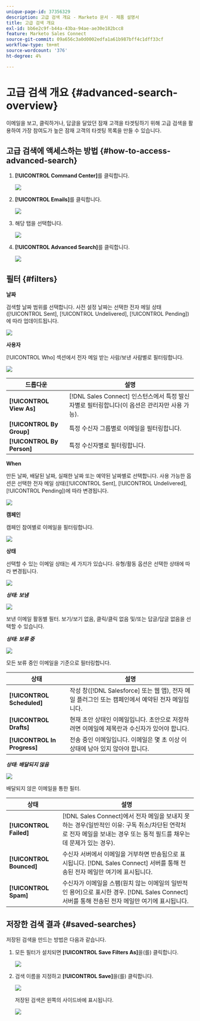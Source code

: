 ```yaml
---
unique-page-id: 37356329
description: 고급 검색 개요 - Marketo 문서 - 제품 설명서
title: 고급 검색 개요
exl-id: bb6e2c9f-b44a-43ba-94ae-ae30e182bcc8
feature: Marketo Sales Connect
source-git-commit: 09a656c3a0d0002edfa1a61b987bff4c1dff33cf
workflow-type: tm+mt
source-wordcount: '376'
ht-degree: 4%

---
```


# 고급 검색 개요 {#advanced-search-overview}

이메일을 보고, 클릭하거나, 답글을 달았던 잠재 고객을 타겟팅하기 위해 고급 검색을 활용하여 가장 참여도가 높은 잠재 고객의 타겟팅 목록을 만들 수 있습니다.

## 고급 검색에 액세스하는 방법 {#how-to-access-advanced-search}

1. **[!UICONTROL Command Center]**&#x200B;를 클릭합니다.

   ![](assets/one.png)

1. **[!UICONTROL Emails]**&#x200B;를 클릭합니다.

   ![](assets/two.png)

1. 해당 탭을 선택합니다.

   ![](assets/three.png)

1. **[!UICONTROL Advanced Search]**&#x200B;를 클릭합니다.

   ![](assets/four.png)

## 필터 {#filters}

**날짜**

검색할 날짜 범위를 선택합니다. 사전 설정 날짜는 선택한 전자 메일 상태([!UICONTROL Sent], [!UICONTROL Undelivered], [!UICONTROL Pending])에 따라 업데이트됩니다.

![](assets/date.png)

**사용자**

[!UICONTROL Who] 섹션에서 전자 메일 받는 사람/보낸 사람별로 필터링합니다.

![](assets/who.png)

| 드롭다운 | 설명 |
|---|---|
| **[!UICONTROL View As]** | [!DNL Sales Connect] 인스턴스에서 특정 발신자별로 필터링합니다(이 옵션은 관리자만 사용 가능). |
| **[!UICONTROL By Group]** | 특정 수신자 그룹별로 이메일을 필터링합니다. |
| **[!UICONTROL By Person]** | 특정 수신자별로 필터링합니다. |

**When**

만든 날짜, 배달된 날짜, 실패한 날짜 또는 예약된 날짜별로 선택합니다. 사용 가능한 옵션은 선택한 전자 메일 상태([!UICONTROL Sent], [!UICONTROL Undelivered], [!UICONTROL Pending])에 따라 변경됩니다.

![](assets/when.png)

**캠페인**

캠페인 참여별로 이메일을 필터링합니다.

![](assets/campaigns.png)

**상태**

선택할 수 있는 이메일 상태는 세 가지가 있습니다. 유형/활동 옵션은 선택한 상태에 따라 변경됩니다.

![](assets/status.png)

***상태: 보냄***

![](assets/status-sent.png)

보낸 이메일 활동별 필터. 보기/보기 없음, 클릭/클릭 없음 및/또는 답글/답글 없음을 선택할 수 있습니다.

***상태: 보류 중***

![](assets/status-pending.png)

모든 보류 중인 이메일을 기준으로 필터링합니다.

| 상태 | 설명 |
|---|---|
| **[!UICONTROL Scheduled]** | 작성 창([!DNL Salesforce] 또는 웹 앱), 전자 메일 플러그인 또는 캠페인에서 예약된 전자 메일입니다. |
| **[!UICONTROL Drafts]** | 현재 초안 상태인 이메일입니다. 초안으로 저장하려면 이메일에 제목란과 수신자가 있어야 합니다. |
| **[!UICONTROL In Progress]** | 전송 중인 이메일입니다. 이메일은 몇 초 이상 이 상태에 남아 있지 않아야 합니다. |

***상태: 배달되지 않음***

![](assets/status-undelivered.png)

배달되지 않은 이메일을 통한 필터.

| 상태 | 설명 |
|---|---|
| **[!UICONTROL Failed]** | [!DNL Sales Connect]에서 전자 메일을 보내지 못하는 경우(일반적인 이유: 구독 취소/차단된 연락처로 전자 메일을 보내는 경우 또는 동적 필드를 채우는 데 문제가 있는 경우). |
| **[!UICONTROL Bounced]** | 수신자 서버에서 이메일을 거부하면 반송됨으로 표시됩니다. [!DNL Sales Connect] 서버를 통해 전송된 전자 메일만 여기에 표시됩니다. |
| **[!UICONTROL Spam]** | 수신자가 이메일을 스팸(원치 않는 이메일의 일반적인 용어)으로 표시한 경우. [!DNL Sales Connect] 서버를 통해 전송된 전자 메일만 여기에 표시됩니다. |

## 저장한 검색 결과 {#saved-searches}

저장된 검색을 만드는 방법은 다음과 같습니다.

1. 모든 필터가 설치되면 **[!UICONTROL Save Filters As]**&#x200B;을(를) 클릭합니다.

   ![](assets/save-search-1.png)

1. 검색 이름을 지정하고 **[!UICONTROL Save]**&#x200B;을(를) 클릭합니다.

   ![](assets/save-search-2.png)

   저장된 검색은 왼쪽의 사이드바에 표시됩니다.

   ![](assets/advanced-search-overview-15.png)
